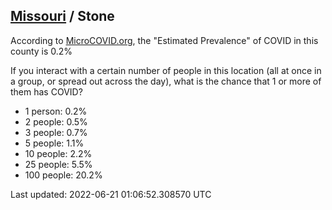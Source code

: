 
## [Missouri](/united-states/missouri) / Stone

According to [MicroCOVID.org](http://microcovid.org),
the "Estimated Prevalence" of COVID in this county is 0.2%

If you interact with a certain number of people in this location
(all at once in a group, or spread out across the day), what is the chance that
1 or more of them has COVID?

- 1 person: 0.2%
- 2 people: 0.5%
- 3 people: 0.7%
- 5 people: 1.1%
- 10 people: 2.2%
- 25 people: 5.5%
- 100 people: 20.2%

Last updated: 2022-06-21 01:06:52.308570 UTC
